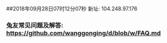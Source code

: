 ##2018年09月28日07时12分07秒 新址: 104.248.97.176
### 兔友常见问题及解答: https://github.com/wanggonging/d/blob/w/FAQ.md
